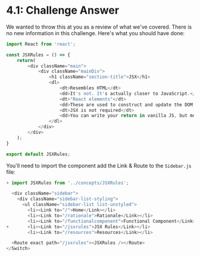 # 4.1: Challenge Answer

We wanted to throw this at you as a review of what we've covered. There is no new information in this challenge. Here's what you should have done:

```javascript
import React from 'react';

const JSXRules = () => {
    return(
        <div className="main">
            <div className="mainDiv">
                <h1 className="section-title">JSX</h1> 
                <dl>
                    <dt>Resembles HTML</dt>
                    <dd>It's not. It's actually closer to JavaScript.</dd>
                    <dt>"React elements"</dt>
                    <dd>These are used to construct and update the DOM, or what you see on the screen.</dd>
                    <dt>JSX is not required</dt>
                    <dd>You can write your return in vanilla JS, but most sane people use JSX.</dd>
                </dl>
            </div>
        </div>
    );
}

export default JSXRules;
```

You'll need to import the component add the Link & Route to the `Sidebar.js` file:

```javascript
+ import JSXRules from '../concepts/JSXRules';
```

```javascript
  <div className="sidebar">
    <div className="sidebar-list-styling">
      <ul className="sidebar-list list-unstyled">
        <li><Link to="/">Home</Link></li>
        <li><Link to="/rationale">Rationale</Link></li>
        <li><Link to="/functionalcomponent">Functional Component</Link></li>
+       <li><Link to="/jsxrules">JSX Rules</Link></li>
        <li><Link to="/resources">Resources</Link></li>
```

```javascript
  <Route exact path="/jsxrules"><JSXRules /></Route>
</Switch>
```

